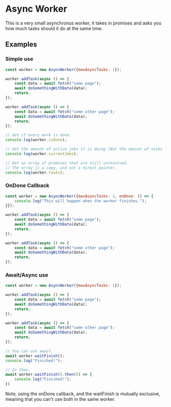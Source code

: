 # Async Worker

This is a very small asynchronus worker, it takes in promises and asks you how much tasks should it do at the same time.

## Examples

### Simple use

```javascript
const worker = new AsyncWorker({maxAsyncTasks: 1});

worker.addTask(async () => {
	const data = await fetch("some page");
	await doSomethingWithData(data);
	return;
});

worker.addTask(async () => {
	const data = await fetch("some other page");
	await doSomethingWithData(data);
	return;
});

// Get if every work is done.
console.log(worker.isDone);

// Get the amount of active jobs it is doing (Not the amount of tasks left).
console.log(worker.currentJobs);

// Get an array of promises that are still unresolved.
// The array is a copy, and not a direct pointer.
console.log(worker.tasks);

```

### OnDone Callback

```javascript
const worker = new AsyncWorker({maxAsyncTasks: 1, onDone: () => {
	console.log("This will happen when the worker finishes.");
}});

worker.addTask(async () => {
	const data = await fetch("some page");
	await doSomethingWithData(data);
	return;
});

worker.addTask(async () => {
	const data = await fetch("some other page");
	await doSomethingWithData(data);
	return;
});

```

### Await/Async use

```javascript
const worker = new AsyncWorker({maxAsyncTasks: 1});

worker.addTask(async () => {
	const data = await fetch("some page");
	await doSomethingWithData(data);
	return;
});

worker.addTask(async () => {
	const data = await fetch("some other page");
	await doSomethingWithData(data);
	return;
});

// You can use await.
await worker.waitFinish();
console.log("Finished!");

// Or then.
await worker.waitFinish().then(() => {
	console.log("Finished!");
})
```

Note, using the onDone callback, and the waitFinish is mutually exclusive, meaning that you can't use both in the same worker.

